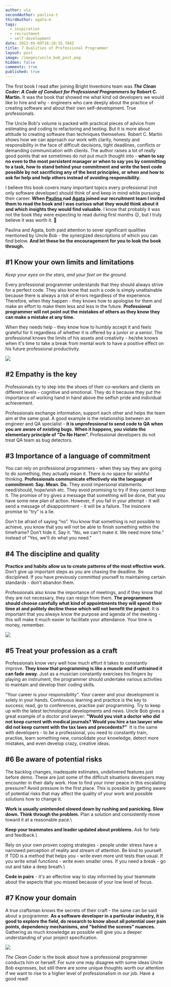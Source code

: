 ```yaml
---
author: ula
secondAuthor: paulina-t
thirdAuthor: agata-m
tags:
  - inspiration
  - recruitment
  - self-development
date: 2022-05-09T16:18:15.784Z
title: 7 Qualities of Professional Programmer
layout: post
image: /images/uncle_bob_post.png
hidden: false
comments: true
published: true
---
```

The first book I read after joining Bright Inventions team was ***The Clean Coder: A Code of Conduct for Professional Programmers* by Robert C. Martin.** It was the book that showed me what kind od developers we would like to hire and why -  engineers who care deeply about the practice of creating software and about their own self-development. True professionals. 

The Uncle Bob's volume is packed with practical pieces of advice from estimating and coding to refactoring and testing. But it is more about attitude to creating software than techniques themselves. Robert C. Martin shows how we can approach our work with clarity, honesty and responsibility in the face of difficult decisions, tight deadlines, conflicts or demanding communication with clients. The author raises a lot of really good points that we sometimes do not put much thought into - **when to say no even to the most persistent manager or when to say yes by committing to a task, how to stand behind your commitment and write the best code possible by not sacrificing any of the best principles, or when and how to ask for help and help others instead of avoiding responsibility.** 

I believe this book covers many important topics every professional (not only software developer) should think of and keep in mind while pursuing their career. **When [Paulina ](https://brightinventions.pl/about-us/paulina-t/)nad [Agata](https://brightinventions.pl/about-us/agata-m/) joined our recruitment team I invited them to read the book and I was curious what they would think about it and which insights they would find valuable.**  I know that probably it was not the book they were expecting to read during first months 😉, but I truly believe it was worth it. 🧡

Paulina and Agata, both paid attention to sever significant qualities mentioned by Uncle Bob - the synergized descriptions of which you can find below. **And let these be the encouragement for you to look the book through.** 

## \#1  Know your own limits and limitations

*Keep your eyes on the stars, and your feet on the ground.* 

Every professional programmer understands that they should always strive for a perfect code. They also know that such a code is simply unattainable because there is always a risk of errors regardless of the experience. Therefore, when they happen - they knows how to apologise for them and make an effort to make them less and less in the future. **Professional programmer will not point out the mistakes of others as they know they can make a mistake at any time.** 

When they needs help - they know how to humbly accept it and feels grateful for it regardless of whether it is offered by a junior or a senior. The professional knows the limits of his assets and creativity - he/she knows when it's time to take a break from mental work to have a positive effect on his future professional productivity. 

![](/images/uncle_bob_post_paulina.png)

## \#2 Empathy is the key

Professionals try to step into the shoes of their co-workers and clients on different levels - cognitive and emotional. They do it because they put the importance of working hand in hand above the selfish pride and individual achievement. 

Professionals exchange information, support each other and helps the team aim at the same goal. A good example is the relationship between an engineer and QA specialist - **it is unprofessional to send code to QA when you are aware of existing bugs.** **When it happens, you violate the elementary principle of "Do No Harm”.** Professional developers do not treat QA team as bug detectors.

## \#3 Importance of a language of commitment

You can rely on professional programmers - when they say they are going to do something, they actually mean it. There is no space for wishful thinking. **Professionals communicate effectively via the language of commitment: Say. Mean. Do.** They avoid impersonal statements: need/should, hope/wish etc. They avoid promising to try if they cannot keep it. The promise of try gives a message that something will be done, that you have some new plan of action. However, if you fail in your attempt - it will send a message of disappointment - it will be a failure. The insincere promise to "try" is a lie.

Don't be afraid of saying “no”. You know that something is not possible to achieve, you know that you will not be able to finish something within the timeframe? Don’t hide it. Say it. "No, we can't make it. We need more time." instead of "Yes, we'll do what you need." 

## \#4 The discipline and quality

**Practice and habits allow us to create patterns of the most effective work.** Don’t give up important steps as you are chasing the deadline. Be disciplined. If you have previously committed yourself to maintaining certain standards - don't abandon them. 

Professionals also know the importance of meetings, and if they know that they are not necessary, they can resign from them. **The programmers should choose carefully what  kind of appointments they will spend their time at and politely decline these which will not benefit the project**. It is important that you always know the purpose and agenda of the meeting - this will make it much easier to facilitate your attendance. Your time is money, remember. 

![](/images/uncle_bob_post_agata.png)

## \#5 Treat your profession as a craft

Professionals know very well how much effort it takes to constantly improve. **They know that programming is like a muscle and if untrained it can fade away.** Just as a musician constantly exercises his fingers by playing an instrument, the programmer should undertake various activities to maintain and develop their coding skills.  

"Your career is your responsibility". Your career and your development is solely in your hands. Continuous learning and practice is the key to success; read, go to conferences, practise pair programming. Try to keep up with the latest technological developments and news. Uncle Bob gives a great example of a doctor and lawyer: **"Would you visit a doctor who did not keep current with medical journals? Would you hire a tax lawyer who did not keep current with the tax laws and precedents?”**  It is the same with developers - to be a professional, you need to constantly train, practise, learn something new, consolidate your knowledge, detect more mistakes, and even develop crazy, creative ideas.

## \#6 Be aware of potential risks

The backlog changes, inadequate estimates, undelivered features just before demo. These are just some of the difficult situations developers may encounter in their daily work. How to find your inner peace in this escalating pressure? Avoid pressure in the first place. This is possible by getting aware of potential risks that may affect the quality of your work and possible solutions how to change it. 

**Work is usually unintended slowed down by rushing and panicking. Slow down. Think through the problem.** Plan a solution and consistently move toward it at a reasonable pace.\

**Keep your teammates and leader updated about problems.** Ask for help and feedback.\

Rely on your own proven coping strategies - people under stress have a narrowed perception of reality and stream of attention. Be kind to yourself. If TDD is a method that helps you - write even more unit tests than usual. If you write small functions - write even smaller ones. If you need a break - go out and take a deep breath.\

**Code in pairs** - it's an effective way to stay informed by your teammate about the aspects that you missed because of your low level of focus. 

## \#7  Know  your domain

A true craftsman knows the secrets of their craft - the same can be said about a programmer. **As a software developer in a particular industry, it is good to explore the field, do research to know about all potential user pain points, dependency mechanisms, and "behind the scenes" nuances.** Gathering as much knowledge as possible will give you a deeper understanding of your project specification.

![](/images/uncle_bob_post_ula.png)

*The Clean Coder* is the book about how a professional programmer conducts him or herself. For sure one may disagree with some ideas Uncle Bob expresses, but still there are some unique thoughts worth our attention if we want to rise to a higher level of professionalism in our job. Have a good read!